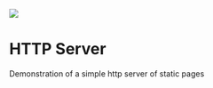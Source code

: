 <img src="https://raw.githubusercontent.com/muri11o/servidorhttp/computer.png"></img>
 
# HTTP Server

Demonstration of a simple http server of static pages

